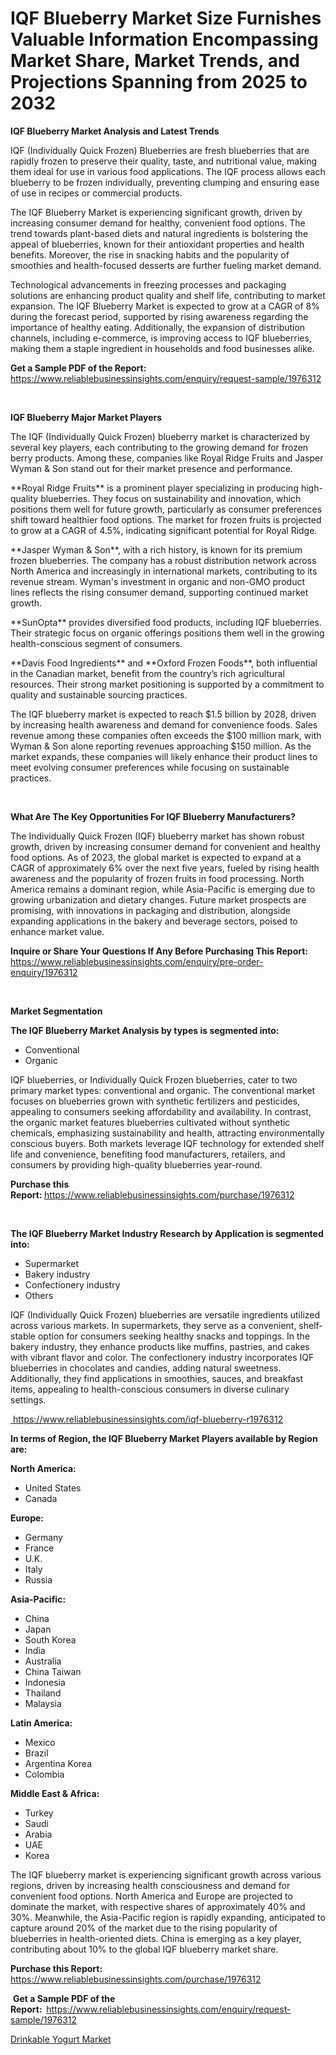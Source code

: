 <p><h1>IQF Blueberry Market Size Furnishes Valuable Information Encompassing Market Share, Market Trends, and Projections Spanning from 2025 to 2032</h1></p><p><strong>IQF Blueberry Market Analysis and Latest Trends</strong></p>
<p><p>IQF (Individually Quick Frozen) Blueberries are fresh blueberries that are rapidly frozen to preserve their quality, taste, and nutritional value, making them ideal for use in various food applications. The IQF process allows each blueberry to be frozen individually, preventing clumping and ensuring ease of use in recipes or commercial products.</p><p>The IQF Blueberry Market is experiencing significant growth, driven by increasing consumer demand for healthy, convenient food options. The trend towards plant-based diets and natural ingredients is bolstering the appeal of blueberries, known for their antioxidant properties and health benefits. Moreover, the rise in snacking habits and the popularity of smoothies and health-focused desserts are further fueling market demand.</p><p>Technological advancements in freezing processes and packaging solutions are enhancing product quality and shelf life, contributing to market expansion. The IQF Blueberry Market is expected to grow at a CAGR of 8% during the forecast period, supported by rising awareness regarding the importance of healthy eating. Additionally, the expansion of distribution channels, including e-commerce, is improving access to IQF blueberries, making them a staple ingredient in households and food businesses alike.</p></p>
<p><strong>Get a Sample PDF of the Report:&nbsp;</strong> <a href="https://www.reliablebusinessinsights.com/enquiry/request-sample/1976312?utm_campaign=2317&utm_medium=2&utm_source=Github&utm_content=ia&utm_term=14022025&utm_id=iqf-blueberry">https://www.reliablebusinessinsights.com/enquiry/request-sample/1976312</a></p>
<p>&nbsp;</p>
<p><strong>IQF Blueberry Major Market Players</strong></p>
<p><p>The IQF (Individually Quick Frozen) blueberry market is characterized by several key players, each contributing to the growing demand for frozen berry products. Among these, companies like Royal Ridge Fruits and Jasper Wyman & Son stand out for their market presence and performance.</p><p>**Royal Ridge Fruits** is a prominent player specializing in producing high-quality blueberries. They focus on sustainability and innovation, which positions them well for future growth, particularly as consumer preferences shift toward healthier food options. The market for frozen fruits is projected to grow at a CAGR of 4.5%, indicating significant potential for Royal Ridge.</p><p>**Jasper Wyman & Son**, with a rich history, is known for its premium frozen blueberries. The company has a robust distribution network across North America and increasingly in international markets, contributing to its revenue stream. Wyman's investment in organic and non-GMO product lines reflects the rising consumer demand, supporting continued market growth.</p><p>**SunOpta** provides diversified food products, including IQF blueberries. Their strategic focus on organic offerings positions them well in the growing health-conscious segment of consumers. </p><p>**Davis Food Ingredients** and **Oxford Frozen Foods**, both influential in the Canadian market, benefit from the country’s rich agricultural resources. Their strong market positioning is supported by a commitment to quality and sustainable sourcing practices.</p><p>The IQF blueberry market is expected to reach $1.5 billion by 2028, driven by increasing health awareness and demand for convenience foods. Sales revenue among these companies often exceeds the $100 million mark, with Wyman & Son alone reporting revenues approaching $150 million. As the market expands, these companies will likely enhance their product lines to meet evolving consumer preferences while focusing on sustainable practices.</p></p>
<p>&nbsp;</p>
<p><strong>What Are The Key Opportunities For IQF Blueberry Manufacturers?</strong></p>
<p><p>The Individually Quick Frozen (IQF) blueberry market has shown robust growth, driven by increasing consumer demand for convenient and healthy food options. As of 2023, the global market is expected to expand at a CAGR of approximately 6% over the next five years, fueled by rising health awareness and the popularity of frozen fruits in food processing. North America remains a dominant region, while Asia-Pacific is emerging due to growing urbanization and dietary changes. Future market prospects are promising, with innovations in packaging and distribution, alongside expanding applications in the bakery and beverage sectors, poised to enhance market value.</p></p>
<p><strong>Inquire or Share Your Questions If Any Before Purchasing This Report:</strong> <a href="https://www.reliablebusinessinsights.com/enquiry/pre-order-enquiry/1976312?utm_campaign=2317&utm_medium=2&utm_source=Github&utm_content=ia&utm_term=14022025&utm_id=iqf-blueberry">https://www.reliablebusinessinsights.com/enquiry/pre-order-enquiry/1976312</a></p>
<p>&nbsp;</p>
<p><strong>Market Segmentation</strong></p>
<p><strong>The IQF Blueberry Market Analysis by types is segmented into:</strong></p>
<p><ul><li>Conventional</li><li>Organic</li></ul></p>
<p><p>IQF blueberries, or Individually Quick Frozen blueberries, cater to two primary market types: conventional and organic. The conventional market focuses on blueberries grown with synthetic fertilizers and pesticides, appealing to consumers seeking affordability and availability. In contrast, the organic market features blueberries cultivated without synthetic chemicals, emphasizing sustainability and health, attracting environmentally conscious buyers. Both markets leverage IQF technology for extended shelf life and convenience, benefiting food manufacturers, retailers, and consumers by providing high-quality blueberries year-round.</p></p>
<p><strong>Purchase this Report:&nbsp;</strong><a href="https://www.reliablebusinessinsights.com/purchase/1976312?utm_campaign=2317&utm_medium=2&utm_source=Github&utm_content=ia&utm_term=14022025&utm_id=iqf-blueberry">https://www.reliablebusinessinsights.com/purchase/1976312</a></p>
<p>&nbsp;</p>
<p><strong>The IQF Blueberry Market Industry Research by Application is segmented into:</strong></p>
<p><ul><li>Supermarket</li><li>Bakery industry</li><li>Confectionery industry</li><li>Others</li></ul></p>
<p><p>IQF (Individually Quick Frozen) blueberries are versatile ingredients utilized across various markets. In supermarkets, they serve as a convenient, shelf-stable option for consumers seeking healthy snacks and toppings. In the bakery industry, they enhance products like muffins, pastries, and cakes with vibrant flavor and color. The confectionery industry incorporates IQF blueberries in chocolates and candies, adding natural sweetness. Additionally, they find applications in smoothies, sauces, and breakfast items, appealing to health-conscious consumers in diverse culinary settings.</p></p>
<p><a href="https://www.reliablebusinessinsights.com/iqf-blueberry-r1976312?utm_campaign=2317&utm_medium=2&utm_source=Github&utm_content=ia&utm_term=14022025&utm_id=iqf-blueberry">&nbsp;https://www.reliablebusinessinsights.com/iqf-blueberry-r1976312</a></p>
<p><strong>In terms of Region, the IQF Blueberry Market Players available by Region are:</strong></p>
<p>
    <p> <strong> North America: </strong>
        <ul>
            <li>United States</li>
            <li>Canada</li>
        </ul>
        </p> 
    <p> <strong> Europe: </strong>
        <ul>
            <li>Germany</li>
            <li>France</li>
            <li>U.K.</li>
            <li>Italy</li>
            <li>Russia</li>
        </ul>
        </p> 
    <p> <strong> Asia-Pacific: </strong>
        <ul>
            <li>China</li>
            <li>Japan</li>
            <li>South Korea</li>
            <li>India</li>
            <li>Australia</li>
            <li>China Taiwan</li>
            <li>Indonesia</li>
            <li>Thailand</li>
            <li>Malaysia</li>
        </ul>
        </p> 
    <p> <strong> Latin America: </strong>
        <ul>
            <li>Mexico</li>
            <li>Brazil</li>
            <li>Argentina Korea</li>
            <li>Colombia</li>
        </ul>
        </p> 
    <p> <strong> Middle East & Africa: </strong>
        <ul>
            <li>Turkey</li>
            <li>Saudi</li>
            <li>Arabia</li>
            <li>UAE</li>
            <li>Korea</li>
        </ul>
    </p>
    </p>
<p><p>The IQF blueberry market is experiencing significant growth across various regions, driven by increasing health consciousness and demand for convenient food options. North America and Europe are projected to dominate the market, with respective shares of approximately 40% and 30%. Meanwhile, the Asia-Pacific region is rapidly expanding, anticipated to capture around 20% of the market due to the rising popularity of blueberries in health-oriented diets. China is emerging as a key player, contributing about 10% to the global IQF blueberry market share.</p></p>
<p><strong>Purchase this Report: </strong><a href="https://www.reliablebusinessinsights.com/purchase/1976312?utm_campaign=2317&utm_medium=2&utm_source=Github&utm_content=ia&utm_term=14022025&utm_id=iqf-blueberry">https://www.reliablebusinessinsights.com/purchase/1976312</a></p>
<p>&nbsp;<strong>Get a Sample PDF of the Report:&nbsp;&nbsp;</strong><a href="https://www.reliablebusinessinsights.com/enquiry/request-sample/1976312?utm_campaign=2317&utm_medium=2&utm_source=Github&utm_content=ia&utm_term=14022025&utm_id=iqf-blueberry">https://www.reliablebusinessinsights.com/enquiry/request-sample/1976312</a></p>
<p><strong></strong></p>
<p><p><a href="https://github.com/osbornrdaflalo/Market-Research-Report-List-1/blob/main/drinkable-yogurt-market.md?utm_campaign=2317&utm_medium=2&utm_source=Github&utm_content=ia&utm_term=14022025&utm_id=iqf-blueberry">Drinkable Yogurt Market</a></p></p>